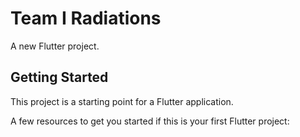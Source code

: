 <h1> Team I Radiations </h1>

A new Flutter project.

## Getting Started

This project is a starting point for a Flutter application.

A few resources to get you started if this is your first Flutter project:
